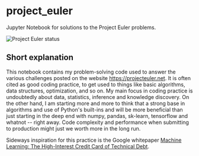 # project_euler
Jupyter Notebook for solutions to the Project Euler problems.

![Project Euler status](https://projecteuler.net/profile/leblancfg.png)

## Short explanation
This notebook contains my problem-solving code used to answer the various challenges posted on the website https://projecteuler.net. It is often cited as good coding practice, to get used to things like basic algorithms, data structures, optimization, and so on. My main focus in coding practice is undoubtedly about data, statistics, inference and knowledge discovery. On the other hand, I am starting more and more to think that a strong base in algorithms and use of Python's built-ins and  will be more beneficial than just starting in the deep end with numpy, pandas, sk-learn, tensorflow and whatnot -- right away. Code complexity and performance when submitting to production might just we worth more in the long run.

Sideways inspiration for this practice is the Google whitepaper [Machine Learning: The High-Interest Credit Card of Technical Debt](https://static.googleusercontent.com/media/research.google.com/en/us/pubs/archive/43146.pdf).
